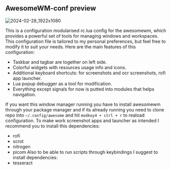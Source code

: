 ## AwesomeWM-conf preview

![2024-02-28_1922x1080](https://github.com/heavykisiel/awesomewm-conf/assets/61516447/31c7ff58-84d3-4e28-8b2f-d2e154f2cf10)

This is a configuration modularised rc.lua config for the awesomewm, which provides a powerful set of tools for managing windows and workspaces. This configuration file is tailored to my personal preferences, but feel free to modify it to suit your needs.
Here are the main features of this configuration:

* Taskbar and tagbar are together on left side.
* Colorful widgets with resources usage info and icons.
* Additional keyboard shortcuts: for screenshots and ocr screenshots, rofi app launcher.
* Lua popup debugger as a tool for modification.
* Everything except signals for now is putted into modules that helps navigation.

If you want this window manager running you have to install awesomewm through your package manager and if its already running you need to clone repo into `~/.config/awesome` and hit `modkey4 + ctrl + r` to reaload configuration.
To make work screenshot apps and launcher as intended I recommend you to install this dependencies:
* rofi
* scrot
* nitrogen
* picom
Also to be able to run scripts through keybindings I suggest to install dependencies:
* tesseract
